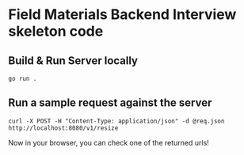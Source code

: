 # Field Materials Backend Interview skeleton code

## Build & Run Server locally
```
go run .
```

## Run a sample request against the server
```
curl -X POST -H "Content-Type: application/json" -d @req.json http://localhost:8080/v1/resize
```

Now in your browser, you can check one of the returned urls!
